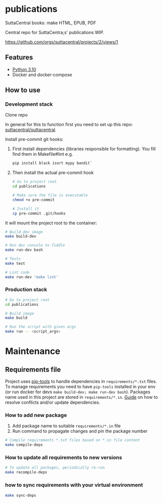 # publications

SuttaCentral books: make HTML, EPUB, PDF

Central repo for SuttaCentra;s' publications WIP.

<https://github.com/orgs/suttacentral/projects/2/views/1>

## Features
* [Python 3.10](https://www.python.org/)
* Docker and docker-compose

## How to use
### Development stack

Clone repo

In general for this to function first you need to set up this repo: [suttacentral/suttacentral](https://github.com/suttacentral/suttacentral).

Install pre-commit git hooks:

1. First install dependencies (libraries responsible for formatting). You fill find them in Makefile#lint
e.g.
    ```bash
    pip install black isort mypy bandit`
    ```
2. Then install the actual pre-commit hook
    ```bash
    # Go to project root
    cd publications

    # Make sure the file is executable
    chmod +x pre-commit

    # Install it
    cp pre-commit .git/hooks
    ```

It will mount the project root to the container:
```bash
# Build dev image
make build-dev

# Run dev console to fiddle
make run-dev bash

# Tests
make test

# Lint code
make run-dev 'make lint'
```

### Production stack
```bash
# Go to project root
cd publications

# Build image
make build

# Run the script with given args
make run -- <script_args>
```


# Maintenance
## Requirements file
Project uses [pip-tools](https://github.com/jazzband/pip-tools) to handle dependencies in `requirements/*.txt` files.
To manage requirements you need to have `pip-tools` installed in your env (or run docker for devs `make build-dev; make run-dev bash`).
Packages name used in this project are stored in `requirements/*.in`.
[Guide](https://code.kiwi.com/our-comprehensive-guide-to-python-dependencies-8a5a4366a563) on how to resolve conflicts and/or update dependencies.

### How to add new package
1. Add package name to suitable `requirements/*.in` file
2. Run command to propagate changes and pin the package number
```bash
# Compile requirements *.txt files based on *.in file content
make compile-deps
```

### How to update all requirements to new versions
```bash
# To update all packages, periodically re-run
make recompile-deps
```

### how to sync requirements with your virtual environment
```bash
make sync-deps
```
